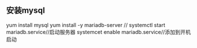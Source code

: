 
##

## 安装mysql
yum install mysql
yum install -y mariadb-server //
systemctl start mariadb.service//启动服务器
systemcet enable mariadb.service//添加到开机启动
##